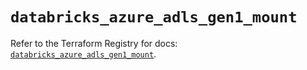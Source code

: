 # `databricks_azure_adls_gen1_mount`

Refer to the Terraform Registry for docs: [`databricks_azure_adls_gen1_mount`](https://registry.terraform.io/providers/databricks/databricks/1.54.0/docs/resources/azure_adls_gen1_mount).
